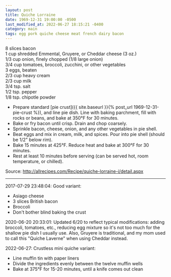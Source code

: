 ```yaml
---
layout: post
title: Quiche Lorraine
date: 1969-12-31 19:00:00 -0500
last_modified_at: 2022-06-27 18:15:21 -0400
category: main
tags: egg pork quiche cheese meat french dairy bacon
---
```

8 slices bacon  
1 cup shredded Emmental, Gruyere, or Cheddar cheese (3 oz.)  
1/3 cup onion, finely chopped (1/8 large onion)  
3/4 cup tomatoes, broccoli, zucchini, or other vegetables  
3 eggs, beaten  
2/3 cup heavy cream  
2/3 cup milk  
3/4 tsp. salt  
1/2 tsp. pepper  
1/8 tsp. chipotle powder

* Prepare standard [pie crust]({{ site.baseurl }}{% post_url 1969-12-31-pie-crust %}), and line pie dish. Line with baking parchment, fill with rocks or beans, and bake at 350°F for 30 minutes.
* Bake or fry bacon until crisp. Drain and chop coarsely.
* Sprinkle bacon, cheese, onion, and any other vegetables in pie shell.
* Beat eggs and mix in cream, milk, and spices. Pour into pie shell (should be 1/2" below rim).
* Bake 15 minutes at 425°F. Reduce heat and bake at 300°F for 30 minutes.
* Rest at least 10 minutes before serving (can be served hot, room temperature, or chilled).

Source: <http://allrecipes.com/Recipe/quiche-lorraine-i/detail.aspx>

---

2017-07-29 23:48:04: Good variant:
* Asiago cheese
* 3 slices British bacon
* Broccoli
* Don't bother blind baking the crust

2020-06-20 20:33:01: Updated 6/20 to reflect typical modifications: adding broccoli,
tomatoes, etc., reducing egg mixture so it's not too much for the shallow pie dish I
usually use. Also, Gruyere is traditional, and my mom used to call this "Quiche
Laverne" when using Cheddar instead.

2022-06-27: Crustless mini quiche variant:
* Line muffin tin with paper liners
* Divide the ingredients evenly between the twelve muffin wells
* Bake at 375°F for 15-20 minutes, until a knife comes out clean
